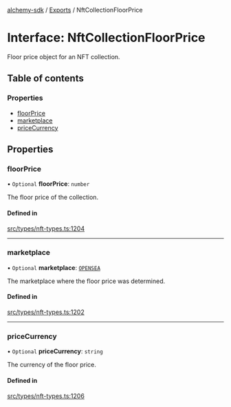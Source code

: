 [alchemy-sdk](../README.md) / [Exports](../modules.md) / NftCollectionFloorPrice

# Interface: NftCollectionFloorPrice

Floor price object for an NFT collection.

## Table of contents

### Properties

- [floorPrice](NftCollectionFloorPrice.md#floorprice)
- [marketplace](NftCollectionFloorPrice.md#marketplace)
- [priceCurrency](NftCollectionFloorPrice.md#pricecurrency)

## Properties

### floorPrice

• `Optional` **floorPrice**: `number`

The floor price of the collection.

#### Defined in

[src/types/nft-types.ts:1204](https://github.com/alchemyplatform/alchemy-sdk-js/blob/5cfa150/src/types/nft-types.ts#L1204)

___

### marketplace

• `Optional` **marketplace**: [`OPENSEA`](../enums/NftCollectionMarketplace.md#opensea)

The marketplace where the floor price was determined.

#### Defined in

[src/types/nft-types.ts:1202](https://github.com/alchemyplatform/alchemy-sdk-js/blob/5cfa150/src/types/nft-types.ts#L1202)

___

### priceCurrency

• `Optional` **priceCurrency**: `string`

The currency of the floor price.

#### Defined in

[src/types/nft-types.ts:1206](https://github.com/alchemyplatform/alchemy-sdk-js/blob/5cfa150/src/types/nft-types.ts#L1206)

